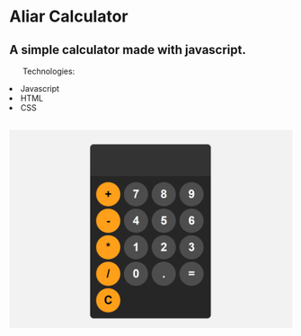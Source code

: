 <h1>Aliar Calculator</h1>
<h2>A simple calculator made with javascript.</h2>

<ul>Technologies:</ul>
<li>Javascript</li>
<li>HTML</li>
<li>CSS</li>
<br>


![Calculator](Calculator-img.png)
